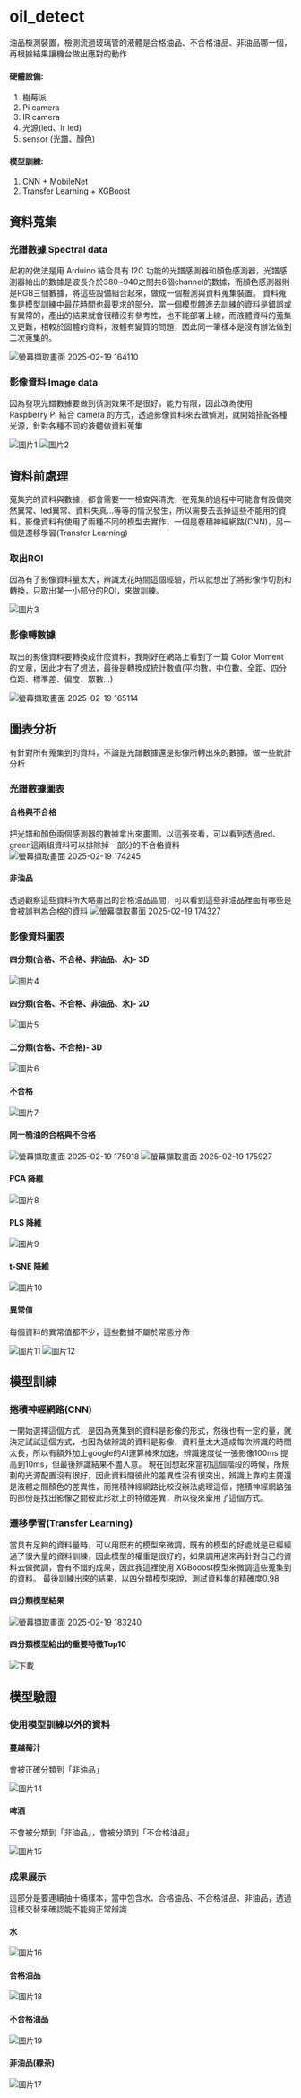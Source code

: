 # oil_detect
油品檢測裝置，檢測流過玻璃管的液體是合格油品、不合格油品、非油品哪一個，再根據結果讓機台做出應對的動作

#### 硬體設備:
1. 樹莓派
2. Pi camera
3. IR camera
4. 光源(led、ir led)
5. sensor (光譜、顏色)

#### 模型訓練:
1. CNN + MobileNet
2. Transfer Learning + XGBoost

## 資料蒐集
### 光譜數據 Spectral data
起初的做法是用 Arduino 結合具有 I2C 功能的光譜感測器和顏色感測器，光譜感測器給出的數據是波長介於380~940之間共6個channel的數據，而顏色感測器則是RGB三個數據，將這些設備組合起來，做成一個檢測與資料蒐集裝置。
資料蒐集是模型訓練中最花時間也最要求的部分，當一個模型餵進去訓練的資料是錯誤或有異常的，產出的結果就會很糟沒有參考性，也不能部署上線，而液體資料的蒐集又更難，相較於固體的資料，液體有變質的問題，因此同一筆樣本是沒有辦法做到二次蒐集的。

![螢幕擷取畫面 2025-02-19 164110](https://github.com/user-attachments/assets/dee1b468-4dec-4804-b52f-cbac47410f18)

### 影像資料 Image data
因為發現光譜數據要做到偵測效果不是很好，能力有限，因此改為使用 Raspberry Pi 結合 camera 的方式，透過影像資料來去做偵測，就開始搭配各種光源，針對各種不同的液體做資料蒐集

![圖片1](https://github.com/user-attachments/assets/5b42dedd-7a47-4169-843f-914ddcaccd78)
![圖片2](https://github.com/user-attachments/assets/1d3ac22a-2411-4ca2-86ab-81bfe6e62a54)

## 資料前處理
蒐集完的資料與數據，都會需要一一檢查與清洗，在蒐集的過程中可能會有設備突然異常、led異常、資料失真...等等的情況發生，所以需要去丟掉這些不能用的資料，影像資料有使用了兩種不同的模型去實作，一個是卷積神經網路(CNN)，另一個是遷移學習(Transfer Learning)
### 取出ROI
因為有了影像資料量太大，辨識太花時間這個經驗，所以就想出了將影像作切割和轉換，只取出某一小部分的ROI，來做訓練。

![圖片3](https://github.com/user-attachments/assets/6c63a2cb-e67a-4c47-a704-57d5aabacbd3)

### 影像轉數據
取出的影像資料要轉換成什麼資料，我剛好在網路上看到了一篇 Color Moment 的文章，因此才有了想法，最後是轉換成統計數值(平均數、中位數、全距、四分位距、標準差、偏度、眾數...)

![螢幕擷取畫面 2025-02-19 165114](https://github.com/user-attachments/assets/0cc1a29f-4b76-4ad3-b626-6fe61718f497)

## 圖表分析
有針對所有蒐集到的資料，不論是光譜數據還是影像所轉出來的數據，做一些統計分析
### 光譜數據圖表
#### 合格與不合格
把光譜和顏色兩個感測器的數據拿出來畫圖，以這張來看，可以看到透過red、green這兩組資料可以排除掉一部分的不合格資料
![螢幕擷取畫面 2025-02-19 174245](https://github.com/user-attachments/assets/245a704b-ab8b-4467-b30a-ca75a96edb08)

#### 非油品
透過觀察這些資料所大略畫出的合格油品區間，可以看到這些非油品裡面有哪些是會被誤判為合格的資料
![螢幕擷取畫面 2025-02-19 174327](https://github.com/user-attachments/assets/0a627068-d02f-47f2-a273-2fd2670abe0e)

### 影像資料圖表
#### 四分類(合格、不合格、非油品、水)- 3D
![圖片4](https://github.com/user-attachments/assets/fc3e1952-bd08-4f59-90b5-31e573d8e001)
#### 四分類(合格、不合格、非油品、水)- 2D
![圖片5](https://github.com/user-attachments/assets/e66f0ee5-6d3d-4514-9a27-3366168e458c)
#### 二分類(合格、不合格)- 3D
![圖片6](https://github.com/user-attachments/assets/f895fe7f-3d69-4fc5-849e-cd2dd6d1a59a)
#### 不合格
![圖片7](https://github.com/user-attachments/assets/ec4aece1-25bf-4142-a0a6-a30bc5646788)
#### 同一桶油的合格與不合格
![螢幕擷取畫面 2025-02-19 175918](https://github.com/user-attachments/assets/df80a36b-421e-4e9e-b402-318438de9731)
![螢幕擷取畫面 2025-02-19 175927](https://github.com/user-attachments/assets/a408f0f9-b43e-49bb-ac17-17b63e4fdbb3)
#### PCA 降維
![圖片8](https://github.com/user-attachments/assets/702c7f93-bb08-4583-99e3-b7f5d16c15c0)
#### PLS 降維
![圖片9](https://github.com/user-attachments/assets/0b99f421-aa81-4dae-a10c-e00f92f9198f)
#### t-SNE 降維
![圖片10](https://github.com/user-attachments/assets/2c8d7820-ad1d-40a2-bdd1-0ed2d1bb1a5f)
#### 異常值
每個資料的異常值都不少，這些數據不屬於常態分佈

![圖片11](https://github.com/user-attachments/assets/5a4963f9-318f-4b56-82c4-93f86986e76b)
![圖片12](https://github.com/user-attachments/assets/dc821d36-49b2-40bb-8665-1f61102764c7)

## 模型訓練
### 捲積神經網路(CNN)
一開始選擇這個方式，是因為蒐集到的資料是影像的形式，然後也有一定的量，就決定試試這個方式，也因為做辨識的資料是影像，資料量太大造成每次辨識的時間太長，所以有額外加上google的AI運算棒來加速，辨識速度從一張影像100ms 提高到10ms，但最後辨識結果不盡人意。
現在回想起來當初這個階段的時候，所規劃的光源配置沒有很好，因此資料間彼此的差異性沒有很突出，辨識上靠的主要還是液體之間顏色的差異性，而捲積神經網路比較沒辦法處理這個，捲積神經網路強的部份是找出影像之間彼此形狀上的特徵差異，所以後來棄用了這個方式。
### 遷移學習(Transfer Learning)
當具有足夠的資料量時，可以用既有的模型來微調，既有的模型的好處就是已經經過了很大量的資料訓練，因此模型的權重是很好的，如果調用過來再針對自己的資料去做微調，會有不錯的成果，因此我這裡使用 XGBooost模型來微調這些蒐集到的資料。
最後訓練出來的結果，以四分類模型來說，測試資料集的精確度0.98
#### 四分類模型結果
![螢幕擷取畫面 2025-02-19 183240](https://github.com/user-attachments/assets/b0afbc4b-e972-4d2e-be10-ff34c02f53d9)
#### 四分類模型給出的重要特徵Top10
![下載](https://github.com/user-attachments/assets/dc89ddae-c70d-4bf6-a303-eca6660450a5)

## 模型驗證
### 使用模型訓練以外的資料
#### 蔓越莓汁
會被正確分類到「非油品」

![圖片14](https://github.com/user-attachments/assets/198a6b3a-a2ce-4b47-b8fa-a4b23f88577f)
#### 啤酒
不會被分類到「非油品」，會被分類到「不合格油品」

![圖片15](https://github.com/user-attachments/assets/67504853-ab4b-4128-ab1e-33dec7cbffff)

### 成果展示
這部分是要連續抽十桶樣本，當中包含水、合格油品、不合格油品、非油品，透過這樣交替來確認能不能夠正常辨識
#### 水
![圖片16](https://github.com/user-attachments/assets/1babb088-a93c-4392-b797-a4d5daa231d7)
#### 合格油品
![圖片18](https://github.com/user-attachments/assets/c05d0e8a-b529-4758-b25d-46180cbdfe66)
#### 不合格油品
![圖片19](https://github.com/user-attachments/assets/ad8bd3f6-748c-42b2-ba0b-c40e3b266504)
#### 非油品(綠茶)
![圖片17](https://github.com/user-attachments/assets/b7d91da1-f9bb-45d6-bc06-3473a371593d)
